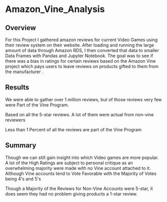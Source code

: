 # Amazon_Vine_Analysis
 
## Overview
For this Project I gathered amazon reviews for current Video Games using their review system on their website. After loading and running the large amount of data through Amazon RDS, I then converted that data to smaller Data Frames with Pandas and Jupyter Notebook. The goal was to see if there was a bias in ratings for certain reviews based on the Amazon Vine project which pays users to leave reviews on products gifted to them from the manufacturer .
 
## Results
We were able to gather over 1 million reviews, but of those reviews very few were Part of the Vine Program.
 
Based on all the 5-star reviews. A lot of them were actual from non-vine reviewers
 
Less than 1 Percent of all the reviews are part of the Vine Program
 
 
 
 
## Summary
Though we can still gain insight into which Video games are more popular. A lot of the High Ratings are subject to personal critique as an overwhelming majority were made with no Vine account attached to it.
Although Vine accounts tend to Vote Favorable with the Majority of Votes being 4's and 5's
 
Though a Majority of the Reviews for Non-Vine Accounts were 5-star, it does seem they had no problem giving products a 1-star review.
